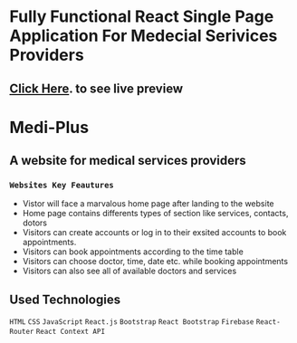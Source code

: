 # Fully Functional React Single Page Application For Medecial Serivices Providers

## [Click Here](https://doctors-portal-mediplus.web.app). to see live preview

# Medi-Plus
## A website for medical services providers


### `Websites Key Feautures`

* Vistor will face a marvalous home page after landing to the website 
* Home page contains differents types of section like services, contacts, dotors 
* Visitors can create accounts or log in to their exsited accounts to book appointments.
* Visitors can book appointments according to the time table 
* Visitors can choose doctor, time, date etc. while booking appointments
* Visitors can also see all of available doctors and services 

## Used Technologies
`HTML` `CSS` `JavaScript` `React.js` `Bootstrap` `React Bootstrap` `Firebase` `React-Router` `React Context API`